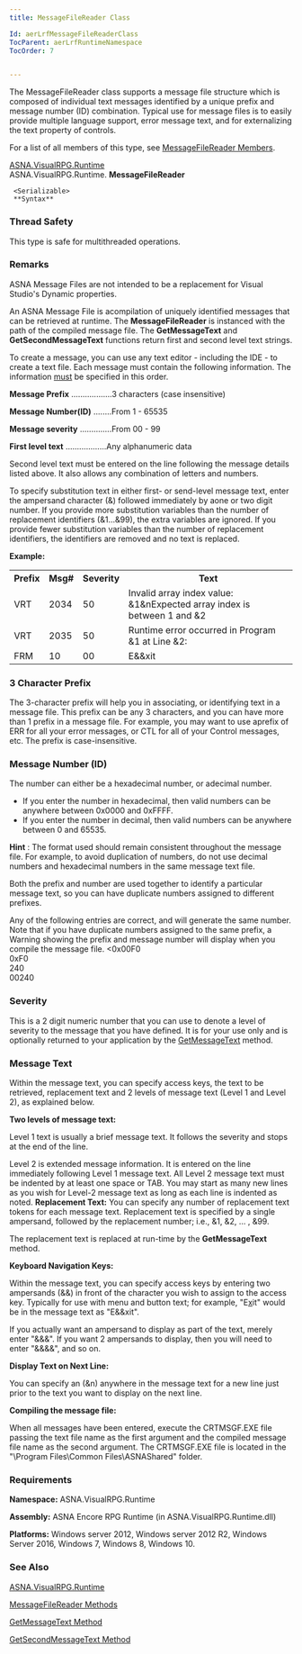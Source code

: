 ```yaml
---
title: MessageFileReader Class

Id: aerLrfMessageFileReaderClass
TocParent: aerLrfRuntimeNamespace
TocOrder: 7


---
```


The MessageFileReader class supports a message file structure which is composed of individual text messages identified by a unique prefix and message number (ID) combination. Typical use for message files is to easily provide multiple language support, error message text, and for externalizing the text property of controls. 

For a list of all members of this type, see [MessageFileReader Members](aerLrfMessageFileReaderMembers.html). 

[ASNA.VisualRPG.Runtime](aerLrfRuntimeNamespace.html) <br /> ASNA.VisualRPG.Runtime. **MessageFileReader** 

```
 <Serializable>
 **Syntax** 
```

### Thread Safety
This type is safe for multithreaded operations.

### Remarks
ASNA Message Files are not intended to be a replacement for Visual Studio's Dynamic properties. 

An ASNA Message File is acompilation of uniquely identified messages that can be retrieved at runtime. The **MessageFileReader** is instanced with the path of the compiled message file. The **GetMessageText** and **GetSecondMessageText** functions return first and second level text strings. 

To create a message, you can use any text editor - including the IDE - to create a text file. Each message must contain the following information. The information <u>must</u> be specified in this order. 

**Message Prefix** ..................3 characters (case insensitive) 

**Message Number(ID)** ........From 1 - 65535 

**Message severity** ..............From 00 - 99 

**First level text** ..................Any alphanumeric data 

Second level text must be entered on the line following the message details listed above. It also allows any combination of letters and numbers. 

To specify substitution text in either first- or send-level message text, enter the ampersand character (&) followed immediately by aone or two digit number. If you provide more substitution variables than the number of replacement identifiers (&1...&99), the extra variables are ignored. If you provide fewer substitution variables than the number of replacement identifiers, the identifiers are removed and no text is replaced. 

**Example:** 
<table>
            <tr><th>Prefix</th><th>Msg#</th><th>Severity</th><th>Text</th></tr>
            <tr>
                <td>VRT</td>
                <td>2034</td>
                <td>50</td>
                <td>
                    Invalid array index value: &1&nExpected array index is between 1 and
                    &2
                </td>
            </tr>
            <tr><td>VRT</td><td>2035</td><td>50</td><td>Runtime error occurred in Program &1 at Line &2: </td></tr>
            <tr><td>FRM</td><td>10</td><td>00</td><td>E&&xit</td></tr>
</table>

### 3 Character Prefix
The 3-character prefix will help you in associating, or identifying text in a message file. This prefix can be any 3 characters, and you can have more than 1 prefix in a message file. For example, you may want to use aprefix of ERR for all your error messages, or CTL for all of your Control messages, etc. The prefix is case-insensitive. 

### Message Number (ID)
The number can either be a hexadecimal number, or adecimal number.

- If you enter the number in hexadecimal, then valid numbers can be anywhere
                between 0x0000 and 0xFFFF.
- If you enter the number in decimal, then valid numbers can be anywhere between
                0 and 65535.

**Hint** : The format used should remain consistent throughout the message file. For example, to avoid duplication of numbers, do not use decimal numbers and hexadecimal numbers in the same message text file. 

Both the prefix and number are used together to identify a particular message text, so you can have duplicate numbers assigned to different prefixes. 

Any of the following entries are correct, and will generate the same number. Note that if you have duplicate numbers assigned to the same prefix, a Warning showing the prefix and message number will display when you compile the message file. 
<0x00F0<br />
            0xF0<br />
            240<br />
            00240

### Severity
This is a 2 digit numeric number that you can use to denote a level of severity to the message that you have defined. It is for your use only and is optionally returned to your application by the [GetMessageText](GetMessageTextMethod.html) method. 

### Message Text
Within the message text, you can specify access keys, the text to be retrieved, replacement text and 2 levels of message text (Level 1 and Level 2), as explained below. 

**Two levels of message text:** 

Level 1 text is usually a brief message text. It follows the severity and stops at the end of the line. 

Level 2 is extended message information. It is entered on the line immediately following Level 1 message text. All Level 2 message text must be indented by at least one space or TAB. You may start as many new lines as you wish for Level-2 message text as long as each line is indented as noted. 
**Replacement Text:**  You can specify any number of replacement text tokens
        for each message text. Replacement text is specified by a single ampersand,
        followed by the replacement number; i.e., &1, &2, … , &99.

The replacement text is replaced at run-time by the **GetMessageText** method. <p /> **Keyboard Navigation Keys:** <p /> Within the message text, you can specify access keys by entering two ampersands (&&) in front of the character you wish to assign to the access key. Typically for use with menu and button text; for example, "E<u>x</u>it" would be in the message text as "E&&xit". <p /> If you actually want an ampersand to display as part of the text, merely enter "&&&". If you want 2 ampersands to display, then you will need to enter "&&&&", and so on. <p /> **Display Text on Next Line:** <p> You can specify an (&n) anywhere in the message text for a new line just prior to the text you want to display on the next line. 

**Compiling the message file:** 

When all messages have been entered, execute the CRTMSGF.EXE file passing the text file name as the first argument and the compiled message file name as the second argument. The CRTMSGF.EXE file is located in the "\Program Files\Common Files\ASNAShared" folder. 

### Requirements
**Namespace:** ASNA.VisualRPG.Runtime

**Assembly:** ASNA Encore RPG Runtime (in ASNA.VisualRPG.Runtime.dll) 

**Platforms:** Windows server 2012, Windows server 2012 R2, Windows Server 2016, Windows 7, Windows 8, Windows 10. 

### See Also
[ASNA.VisualRPG.Runtime](aerLrfRuntimeNamespace.html)

[MessageFileReader Methods](aerLrfMessageFileReaderMethodsMain.html)

[GetMessageText Method](GetMessageTextMethod.html)

[GetSecondMessageText Method](GetSecondMessageTextMethod.html) 

